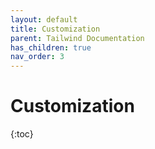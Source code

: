```yaml
---
layout: default
title: Customization
parent: Tailwind Documentation
has_children: true
nav_order: 3
---
```


# Customization

{:toc}